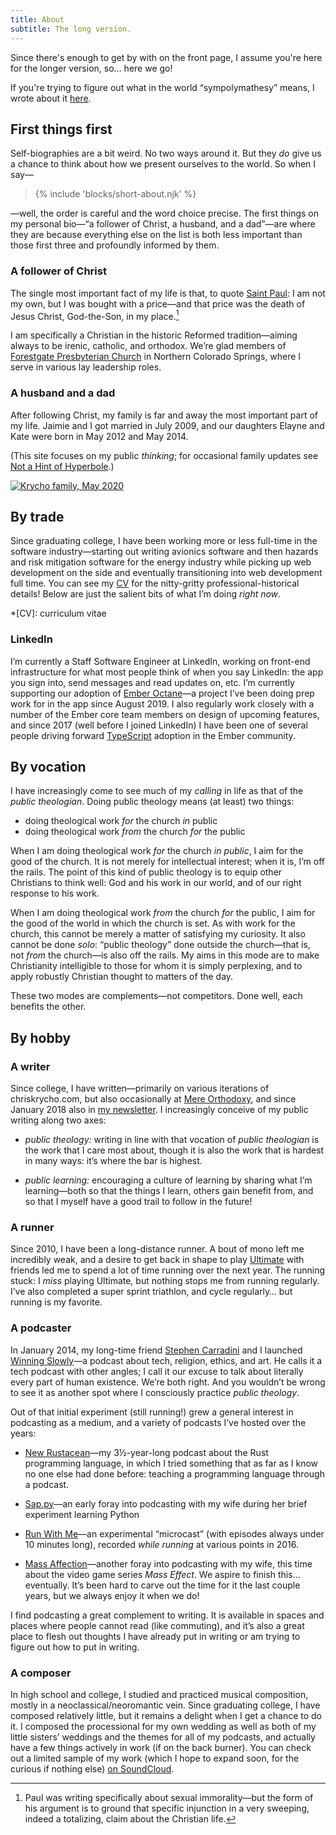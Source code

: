 ```yaml
---
title: About
subtitle: The long version.
---
```


Since there's enough to get by with on the front page, I assume you're here for the longer version, so… here we go!

<aside>

If you're trying to figure out what in the world “sympolymathesy” means, I wrote about it [here](https://v5.chriskrycho.com/journal/relaunch!/#1-new-site-title).

</aside>

## First things first

Self-biographies are a bit weird. No two ways around it. But they *do* give us a chance to think about how we present ourselves to the world. So when I say—

<blockquote>
{% include 'blocks/short-about.njk' %}
</blockquote>

—well, the order is careful and the word choice precise. The first things on my personal bio—“a follower of Christ, a husband, and a dad”—are where they are because everything else on the list is both less important than those first three and profoundly informed by them.

### A follower of Christ

The single most important fact of my life is that, to quote [Saint Paul](https://www.esv.org/1+Corinthians+6/): I am not my own, but I was bought with a price—and that price was the death of Jesus Christ, God-the-Son, in my place.[^on-1-cor-6]

I am specifically a Christian in the historic Reformed tradition—aiming always to be irenic, catholic, and orthodox. We’re glad members of [Forestgate Presbyterian Church][forestgate] in Northern Colorado Springs, where I serve in various lay leadership roles.

[forestgate]: https://forestgate.org

[^on-1-cor-6]: Paul was writing specifically about sexual immorality—but the form of his argument is to ground that specific injunction in a very sweeping, indeed a totalizing, claim about the Christian life.

### A husband and a dad

After following Christ, my family is far and away the most important part of my life. Jaimie and I got married in July 2009, and our daughters Elayne and Kate were born in May 2012 and May 2014.

(This site focuses on my public *thinking*; for occasional family updates see [Not a Hint of Hyperbole](https://krycho.com).)

[![Krycho family, May 2020](https://cdn.chriskrycho.com/file/chriskrycho-com/images/family-2020-thumb.jpeg)](https://cdn.chriskrycho.com/file/chriskrycho-com/images/family-2020.jpeg)

## By trade

Since graduating college, I have been working more or less full-time in the software industry—starting out writing avionics software and then hazards and risk mitigation software for the energy industry while picking up web development on the side and eventually transitioning into web development full time. You can see my [CV](/cv/) for the nitty-gritty professional-historical details! Below are just the salient bits of what I’m doing *right now*.

*[CV]: curriculum vitae

### LinkedIn

I’m currently a Staff Software Engineer at LinkedIn, working on front-end infrastructure for what most people think of when you say LinkedIn: the app you sign into, send messages and read updates on, etc. I’m currently supporting our adoption of [Ember Octane]—a project I’ve been doing prep work for in the app since August 2019. I also regularly work closely with a number of the Ember core team members on design of upcoming features, and since 2017 (well before I joined LinkedIn) I have been one of several people driving forward [TypeScript] adoption in the Ember community.

[Ember Octane]: https://emberjs.com/editions/octane/
[TypeScript]: https://www.typescriptlang.org

## By vocation

I have increasingly come to see much of my *calling* in life as that of the <i>public theologian</i>. Doing public theology means (at least) two things:

- doing theological work *for* the church *in* public
- doing theological work *from* the church *for* the public

When I am doing theological work *for* the church *in public*, I aim for the good of the church. It is not merely for intellectual interest; when it is, I’m off the rails. The point of this kind of public theology is to equip other Christians to think well: God and his work in our world, and of our right response to his work.

When I am doing theological work *from* the church *for* the public, I aim for the good of the world in which the church is set. As with work for the church, this cannot be merely a matter of satisfying my curiosity. It also cannot be done *solo*: “public theology” done outside the church—that is, not *from* the church—is also off the rails. My aims in this mode are to make Christianity intelligible to those for whom it is simply perplexing, and to apply robustly Christian thought to matters of the day.

These two modes are complements—not competitors. Done well, each benefits the other.

## By hobby

### A writer

Since college, I have written—primarily on various iterations of chriskrycho.com, but also occasionally at [Mere Orthodoxy], and since January 2018 also in [my newsletter]. I increasingly conceive of my public writing along two axes:

[Mere Orthodoxy]: https://mereorthodoxy.com
[my newsletter]: https://buttondown.email/chriskrycho

- <i>public theology:</i> writing in line with that vocation of <i>public theologian</i> is the work that I care most about, though it is also the work that is hardest in many ways: it’s where the bar is highest.

- <i>public learning:</i> encouraging a culture of learning by sharing what I’m learning—both so that the things I learn, others gain benefit from, and so that I myself have a good trail to follow in the future!

### A runner

Since 2010, I have been a long-distance runner. A bout of mono left me incredibly weak, and a desire to get back in shape to play [Ultimate] with friends led me to spend a lot of time running over the next year. The running stuck: I *miss* playing Ultimate, but nothing stops me from running regularly. I’ve also completed a super sprint triathlon, and cycle regularly… but running is my favorite.

[Ultimate]: https://en.wikipedia.org/wiki/Ultimate_(sport)

### A podcaster

In January 2014, my long-time friend [Stephen Carradini] and I launched [Winning Slowly]—a podcast about tech, religion, ethics, and art. He calls it a tech podcast with other angles; I call it our excuse to talk about literally every part of human existence. We’re both right. And you wouldn’t be wrong to see it as another spot where I consciously practice <i>public theology</i>.

[Stephen Carradini]: https://stephencarradini.com
[Winning Slowly]: https://winningslowly.org

Out of that initial experiment (still running!) grew a general interest in podcasting as a medium, and a variety of podcasts I’ve hosted over the years:

- [New Rustacean](https://newrustacean.com)—my 3½-year-long podcast about the Rust programming language, in which I tried something that as far as I know no one else had done before: teaching a programming language through a podcast.

- [Sap.py](https://sap-py.krycho.com)—an early foray into podcasting with my wife during her brief experiment learning Python

- [Run With Me](https://runwith.chriskrycho.com)—an experimental “microcast” (with episodes always under 10 minutes long), recorded *while running* at various points in 2016.

- [Mass Affection](https://massaffection.com)—another foray into podcasting with my wife, this time about the video game series <cite>Mass Effect</cite>. We aspire to finish this… eventually. It’s been hard to carve out the time for it the last couple years, but we always enjoy it when we do!

I find podcasting a great complement to writing. It is available in spaces and places where people cannot read (like commuting), and it’s also a great place to flesh out thoughts I have already put in writing or am trying to figure out how to put in writing.

### A composer

In high school and college, I studied and practiced musical composition, mostly in a neoclassical/neoromantic vein. Since graduating college, I have composed relatively little, but it remains a delight when I get a chance to do it. I composed the processional for my own wedding as well as both of my little sisters’ weddings and the themes for all of my podcasts, and actually have a few things actively in work (if on the back burner). You can check out a limited sample of my work (which I hope to expand soon, for the curious if nothing else) [on SoundCloud].

[on SoundCloud]: https://soundcloud.com/chriskrycho/tracks
